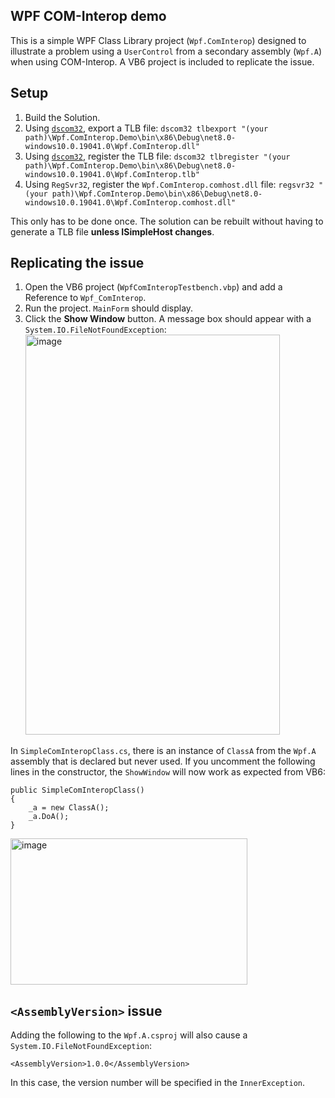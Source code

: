 ## WPF COM-Interop demo
This is a simple WPF Class Library project (`Wpf.ComInterop`) designed to illustrate a problem using a `UserControl` from a secondary assembly (`Wpf.A`) when using COM-Interop. A VB6 project is included to replicate the issue.

## Setup
1. Build the Solution.
2. Using [`dscom32`](https://github.com/dspace-group/dscom), export a TLB file: `dscom32 tlbexport "(your path)\Wpf.ComInterop.Demo\bin\x86\Debug\net8.0-windows10.0.19041.0\Wpf.ComInterop.dll"`
3. Using [`dscom32`](https://github.com/dspace-group/dscom), register the TLB file: `dscom32 tlbregister "(your path)\Wpf.ComInterop.Demo\bin\x86\Debug\net8.0-windows10.0.19041.0\Wpf.ComInterop.tlb"`
4. Using `RegSvr32`, register the `Wpf.ComInterop.comhost.dll` file: `regsvr32 "(your path)\Wpf.ComInterop.Demo\bin\x86\Debug\net8.0-windows10.0.19041.0\Wpf.ComInterop.comhost.dll"`

This only has to be done once. The solution can be rebuilt without having to generate a TLB file **unless ISimpleHost changes**.

## Replicating the issue
1. Open the VB6 project (`WpfComInteropTestbench.vbp`) and add a Reference to `Wpf_ComInterop`.
2. Run the project. `MainForm` should display.
3. Click the **Show Window** button. A message box should appear with a `System.IO.FileNotFoundException`:<img width="407" height="640" alt="image" src="https://github.com/user-attachments/assets/cdaf3e52-72f4-4e8f-b582-8a438f943b25" />

In `SimpleComInteropClass.cs`, there is an instance of `ClassA` from the `Wpf.A` assembly that is declared but never used. If you uncomment the following lines in the constructor, the `ShowWindow` will now work as expected from VB6:

```
public SimpleComInteropClass()
{
    _a = new ClassA();
    _a.DoA();
}
```

<img width="379" height="234" alt="image" src="https://github.com/user-attachments/assets/c5a10baa-d080-4842-8bbf-4d77e58022c1" />

## `<AssemblyVersion>` issue

Adding the following to the `Wpf.A.csproj` will also cause a `System.IO.FileNotFoundException`:

```
<AssemblyVersion>1.0.0</AssemblyVersion>
```

In this case, the version number will be specified in the `InnerException`.

